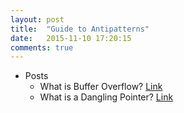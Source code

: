 ```yaml
---
layout: post
title:  "Guide to Antipatterns"
date:   2015-11-10 17:20:15
comments: true
---
```


- Posts
    - What is Buffer Overflow? [Link](https://en.wikipedia.org/wiki/Buffer_overflow)
    - What is a Dangling Pointer? [Link](https://en.wikipedia.org/wiki/Dangling_pointer)

